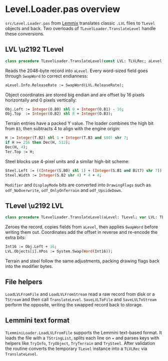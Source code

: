 # Level.Loader.pas overview

`src/Level.Loader.pas` from [Lemmix](https://github.com/ericlangedijk/Lemmix) translates classic `.LVL` files to `TLevel` objects and back. Two overloads of `TLevelLoader.TranslateLevel` handle these conversions.

## LVL \u2192 TLevel

```pascal
class procedure TLevelLoader.TranslateLevel(const LVL: TLVLRec; aLevel: TLevel);
```
Reads the 2048-byte record into `aLevel`. Every word-sized field goes through
`SwapWord` to correct endianness:

```pascal
aLevel.Info.ReleaseRate := SwapWord(LVL.ReleaseRate);
```

Object coordinates are stored big endian and are offset by 16 pixels horizontally
and 0 pixels vertically:

```pascal
Obj.Left := Integer(O.B0) shl 8 + Integer(O.B1) - 16;
Obj.Top  := Integer(O.B2) shl 8 + Integer(O.B3);
```

Terrain entries have a packed Y value. The loader combines the high bit from
`B3`, then subtracts 4 to align with the engine origin:

```pascal
H := Integer(T.B2) shl 1 + Integer(T.B3 and $80) shr 7;
if H >= 256 then Dec(H, 512);
Dec(H, 4);
Ter.Top := H;
```

Steel blocks use 4-pixel units and a similar high-bit scheme:

```pascal
Steel.Left := ((Integer(S.B0) shl 1) + (Integer(S.B1 and Bit7) shr 7)) * 4 - 16;
Steel.Width := Integer(S.B2 shr 4) * 4 + 4;
```

`Modifier` and `DisplayMode` bits are converted into `DrawingFlags` such as
`odf_NoOverwrite`, `odf_OnlyOnTerrain` and `odf_UpsideDown`.

## TLevel \u2192 LVL

```pascal
class procedure TLevelLoader.TranslateLevel(aLevel: TLevel; var LVL: TLVLRec);
```
Zeroes the record, copies fields from `aLevel`, then applies `SwapWord` before
writing them out. Coordinates add the offset in reverse and re-encode the extra
bits:

```pascal
Int16 := Obj.Left + 16;
LVL.Objects[i].XPos := System.Swap(Word(Int16));
```

Terrain and steel follow the same adjustments, packing drawing flags back into
the modifier bytes.

## File helpers

`LoadLVLFromFile` and `LoadLVLFromStream` read a raw record from disk or a
`TStream` and then call `TranslateLevel`. `SaveLVLToFile` and
`SaveLVLToStream` perform the opposite, writing the swapped record back to
storage.

## Lemmini text format

`TLemminiLoader.LoadLVLFromFile` supports the Lemmini text-based format. It
loads the file with a `TStringList`, splits each line on `=` and parses keys with
helpers like `TryInfo`, `TryObject`, `TryTerrain` and `TrySteel`. After
validation the routine converts the temporary `TLevel` instance into a `TLVLRec`
via `TranslateLevel`.

